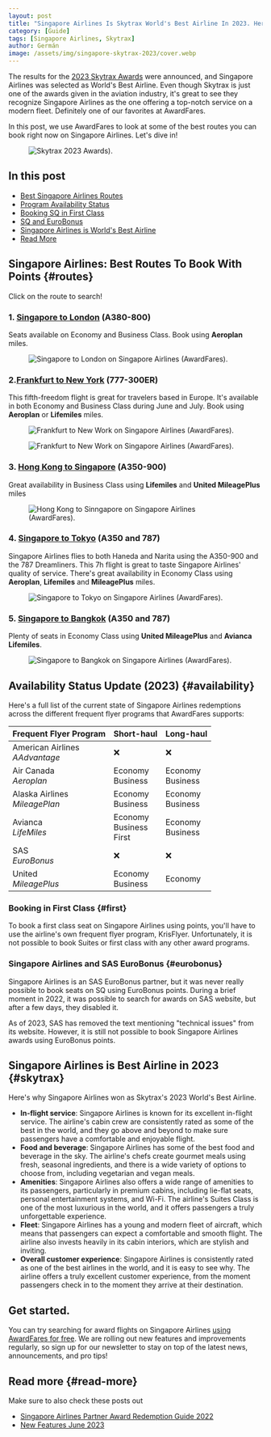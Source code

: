 ```yaml
---
layout: post
title: "Singapore Airlines Is Skytrax World's Best Airline In 2023. Here Are Our Favorite Routes."
category: [Guide]
tags: [Singapore Airlines, Skytrax]
author: Germán
image: /assets/img/singapore-skytrax-2023/cover.webp
---
```


The results for the [2023 Skytrax Awards](https://www.worldairlineawards.com/) were announced, and Singapore Airlines was selected as World's Best Airline. Even though Skytrax is just one of the awards given in the aviation industry, it's great to see they recognize Singapore Airlines as the one offering a top-notch service on a modern fleet. Definitely one of our favorites at AwardFares.

In this post, we use AwardFares to look at some of the best routes you can book right now on Singapore Airlines. Let's dive in!

<figure>
<img src="/assets/img/singapore-skytrax-2023/skytrax-2023.webp" alt="Skytrax 2023 Awards)." />
</figure>

## In this post

* [Best Singapore Airlines Routes](#routes)
* [Program Availability Status](#availability)
* [Booking SQ in First Class](#first)
* [SQ and EuroBonus](#eurobonus)
* [Singapore Airlines is World's Best Airline](#skytrax)
* [Read More](#read-more)



## Singapore Airlines: Best Routes To Book With Points {#routes}

Click on the route to search!

### 1. [Singapore to London](https://awardfares.com/search?SIN.area:LON.;a:SQ;z:aeroplan,lifemiles) (A380-800)

Seats available on Economy and Business Class. Book using **Aeroplan** miles.

<figure>
<img src="/assets/img/singapore-skytrax-2023/sin-lon.webp" alt="Singapore to London on Singapore Airlines (AwardFares)." />
</figure>


### 2.[Frankfurt to New York](https://awardfares.com/search?FRA.area:NYC.;a:SQ;z:aeroplan,lifemiles) (777-300ER)

This fifth-freedom flight is great for travelers based in Europe. It's available in both Economy and Business Class during June and July. Book using **Aeroplan** or **Lifemiles** miles.

<figure>
<img src="/assets/img/singapore-skytrax-2023/fra-jfk-1.webp" alt="Frankfurt to New Work on Singapore Airlines (AwardFares)." />
</figure>

<figure>
<img src="/assets/img/singapore-skytrax-2023/fra-jfk-2.webp" alt="Frankfurt to New Work on Singapore Airlines (AwardFares)." />
</figure>



### 3. [Hong Kong to Singapore](https://awardfares.com/search?HKG.SIN.;a:SQ;o:duration;so:a;z:lifemiles,united) (A350-900)

Great availability in Business Class using **Lifemiles** and **United MileagePlus** miles

<figure>
<img src="/assets/img/singapore-skytrax-2023/hkg-sin.webp" alt="Hong Kong to Sinngapore on Singapore Airlines (AwardFares)." />
</figure>



### 4. [Singapore to Tokyo](https://awardfares.com/search?SIN.area:TYO.;a:SQ;o:duration;so:a;z:aeroplan,lifemiles) (A350 and 787)

Singapore Airlines flies to both Haneda and Narita using the A350-900 and the 787 Dreamliners. This 7h flight is great to taste Singapore Airlines' quality of service. There's great availability in Economy Class using **Aeroplan**, **Lifemiles** and **MileagePlus** miles.

<figure>
<img src="/assets/img/singapore-skytrax-2023/sin-tyo.webp" alt="Singapore to Tokyo on Singapore Airlines (AwardFares)." />
</figure>


### 5. [Singapore to Bangkok](https://awardfares.com/search?SIN.BKK.;a:SQ;o:duration;so:a;z:lifemiles,united) (A350 and 787)

Plenty of seats in Economy Class using **United MileagePlus** and **Avianca Lifemiles**.

<figure>
<img src="/assets/img/singapore-skytrax-2023/sin-bkk.webp" alt="Singapore to Bangkok on Singapore Airlines (AwardFares)." />
</figure>


## Availability Status Update (2023) {#availability}

Here's a full list of the current state of Singapore Airlines redemptions across the different frequent flyer programs that AwardFares supports:

Frequent Flyer Program | Short-haul | Long-haul
--|--|--
American Airlines<br>*AAdvantage* | ❌ | ❌
Air Canada<br>*Aeroplan* | Economy<br>Business | Economy<br>Business
Alaska Airlines<br>*MileagePlan* | Economy<br>Business | Economy<br>Business
Avianca<br>*LifeMiles* | Economy<br>Business<br>First | Economy<br>Business
SAS<br>*EuroBonus* | ❌ | ❌
United<br>*MileagePlus* | Economy<br>Business | Economy


### Booking in First Class {#first}

To book a first class seat on Singapore Airlines using points, you'll have to use the airline's own frequent flyer program, KrisFlyer. Unfortunately, it is not possible to book Suites or first class with any other award programs.

### Singapore Airlines and SAS EuroBonus {#eurobonus}

Singapore Airlines is an SAS EuroBonus partner, but it was never really possible to book seats on SQ using EuroBonus points. During a brief moment in 2022, it was possible to search for awards on SAS website, but after a few days, they disabled it.

As of 2023, SAS has removed the text mentioning "technical issues" from its website. However, it is still not possible to book Singapore Airlines awards using EuroBonus points.

## Singapore Airlines is Best Airline in 2023 {#skytrax}

Here's why Singapore Airlines won as Skytrax's 2023 World's Best Airline.

* **In-flight service**: Singapore Airlines is known for its excellent in-flight service. The airline's cabin crew are consistently rated as some of the best in the world, and they go above and beyond to make sure passengers have a comfortable and enjoyable flight.
* **Food and beverage**: Singapore Airlines has some of the best food and beverage in the sky. The airline's chefs create gourmet meals using fresh, seasonal ingredients, and there is a wide variety of options to choose from, including vegetarian and vegan meals.
* **Amenities**: Singapore Airlines also offers a wide range of amenities to its passengers, particularly in premium cabins, including lie-flat seats, personal entertainment systems, and Wi-Fi. The airline's Suites Class is one of the most luxurious in the world, and it offers passengers a truly unforgettable experience.
* **Fleet**: Singapore Airlines has a young and modern fleet of aircraft, which means that passengers can expect a comfortable and smooth flight. The airline also invests heavily in its cabin interiors, which are stylish and inviting.
* **Overall customer experience**: Singapore Airlines is consistently rated as one of the best airlines in the world, and it is easy to see why. The airline offers a truly excellent customer experience, from the moment passengers check in to the moment they arrive at their destination.


## Get started.

You can try searching for award flights on Singapore Airlines [using AwardFares for free](https://awardfares.com/). We are rolling out new features and improvements regularly, so sign up for our newsletter to stay on top of the latest news, announcements, and pro tips!

## Read more {#read-more}

Make sure to also check these posts out

- [Singapore Airlines Partner Award Redemption Guide 2022](https://blog.awardfares.com/singapore-partner-redemptions/)
- [New Features June 2023](https://blog.awardfares.com/new-features-june-2023/)